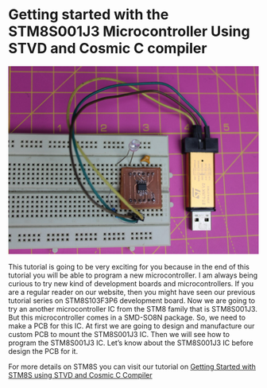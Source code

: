 # Getting started with the STM8S001J3 Microcontroller Using STVD and Cosmic C compiler

<img src="https://github.com/Circuit-Digest/STM8S001J3_Cosmic_C_Tutorial/blob/main/IMAGES/T1_Getting%20Started%20with%20STM8S001J3.jpg" alt="image1" title="image1">

This tutorial is going to be very exciting for you because in the end of this tutorial you will be able to program a new microcontroller. I am always being curious to try new kind of development boards and microcontrollers. If you are a regular reader on our website, then you might have seen our previous tutorial series on STM8S103F3P6 development board. Now we are going to try an another microcontroller IC from the STM8 family that is STM8S001J3. But this microcontroller comes in a SMD-SO8N package. So, we need to make a PCB for this IC. At first we are going to design and manufacture our custom PCB to mount the STM8S001J3 IC. Then we will see how to program the STM8S001J3 IC. Let’s know about the STM8S001J3 IC before design the PCB for it.

For more details on STM8S you can visit our tutorial on [Getting Started with STM8S using STVD and Cosmic C Compiler](https://circuitdigest.com/microcontroller-projects/getting-started-with-stm8s-using-stvd-and-cosmic-c-compiler)
